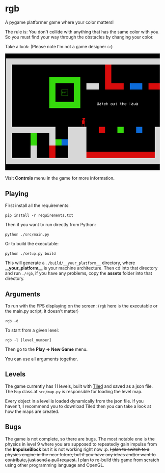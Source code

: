 # rgb
A pygame platformer game where your color matters!

The rule is: You don't collide with anything that has the same color with you. So you must find your way through the obstacles by changing your color.

Take a look: (Please note I'm not a game designer c:)

![Screenshot](https://raw.githubusercontent.com/glhrmfrts/rgb/master/assets/rgb.png)

Visit **Controls** menu in the game for more information.

## Playing
First install all the requirements:

`pip install -r requirements.txt`

Then if you want to run directly from Python:

`python ./src/main.py`

Or to build the executable:

`python ./setup.py build`

This will generate a `./build/__your_platform__` directory, where **\_\_your_platform\_\_** is your machine architecture. Then cd into that directory and run `./rgb`, if you have any problems, copy the **assets** folder into that directory.

## Arguments
To run with the FPS displaying on the screen: (`rgb` here is the executable or the main.py script, it doesn't matter)

`rgb -d`

To start from a given level:

`rgb -l [level_number]`

Then go to the **Play -> New Game** menu.

You can use all arguments together.

## Levels
The game currently has 11 levels, built with [Tiled](http://www.mapeditor.org/) and saved as a json file. The `Map` class at `src/map.py` is responsible for loading the level map.

Every object in a level is loaded dynamically from the json file. If you haven't, I recommend you to download Tiled then you can take a look at how the maps are created.


## Bugs
The game is not complete, so there are bugs. The most notable one is the physics in level 9 where you are supposed to repeatedly gain impulse from the **ImpulseBlock** but it is not working right now :p. ~~I plan to switch to a physics engine in the near future, but if you have any ideas and/or want to contribute, just send a pull request.~~ I plan to re-build this game from scratch using other programming language and OpenGL.
